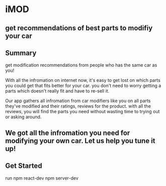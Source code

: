 # iMOD


## get recommendations of best parts to modifiy your car ##


## Summary ##
get modification recommendations from people who has the same car as you! 



  With all the infromation on internet now, it's easy to get lost on which parts you could get that fits better for your car. you don't need to worry getting a parts which doesn't really fit and have to re-sell it.


Our app gathers all infromation from car modifiers like you on all parts they've modified and their ratings, reviews for the product. with all the reviews, you will find the parts you need without wasting time to trying out or asking around.


## We got all the infromation you need for modifying your own car. Let us help you tune it up!

## Get Started ##
run npm react-dev
    npm server-dev


